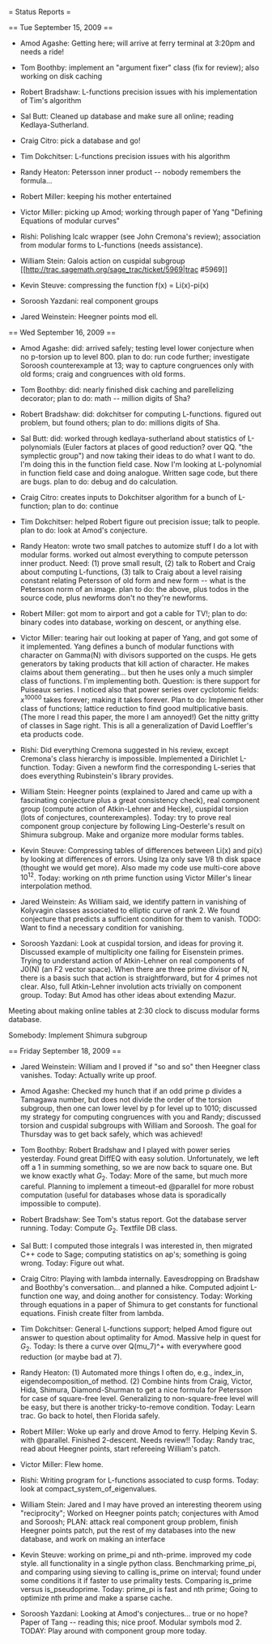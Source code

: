 = Status Reports =

== Tue September 15, 2009 ==

 * Amod Agashe: Getting here; will arrive at ferry terminal at 3:20pm and needs a ride!  

 * Tom Boothby: implement an "argument fixer" class (fix for review); also working on disk caching

 * Robert Bradshaw: L-functions precision issues with his implementation of Tim's algorithm

 * Sal Butt: Cleaned up database and make sure all online; reading Kedlaya-Sutherland.
 
 * Craig Citro: pick a database and go!

 * Tim Dokchitser:  L-functions precision issues with his algorithm

 * Randy Heaton: Petersson inner product -- nobody remembers the formula...

 * Robert Miller: keeping his mother entertained

 * Victor Miller: picking up Amod; working through paper of Yang "Defining Equations of modular curves"

 * Rishi: Polishing lcalc wrapper (see John Cremona's review); association from modular forms to L-functions (needs assistance). 

 * William Stein:  Galois action on cuspidal subgroup [[http://trac.sagemath.org/sage_trac/ticket/5969|trac #5969]]

 * Kevin Steuve: compressing the function f(x) = Li(x)-pi(x)

 * Soroosh Yazdani: real component groups

 * Jared Weinstein: Heegner points mod ell.


== Wed September 16, 2009 ==

 * Amod Agashe: did: arrived safely; testing level lower conjecture when no p-torsion up to level 800. plan to do: run code further; investigate Soroosh counterexample at 13;  way to capture congruences only with old forms; craig and congruences with old forms.

 * Tom Boothby: did: nearly finished disk caching and parellelizing decorator; plan to do: math -- million digits of Sha?

 * Robert Bradshaw: did: dokchitser for computing L-functions. figured out problem, but found others; plan to do: millions digits of Sha.

 * Sal Butt: did: worked through kedlaya-sutherland about statistics of L-polynomials (Euler factors at places of good reduction? over QQ. "the symplectic group") and now taking their ideas to do what I want to do.  I'm doing this in the function field case. Now I'm looking at L-polynomial in function field case and doing analogue.  Written sage code, but there are bugs. plan to do: debug and do calculation. 
 
 * Craig Citro: creates inputs to Dokchitser algorithm for a bunch of L-function; plan to do: continue

 * Tim Dokchitser: helped Robert figure out precision issue; talk to people.   plan to do: look at Amod's conjecture.

 * Randy Heaton: wrote two small patches to automize stuff I do a lot with modular forms.  worked out almost everything to compute petersson inner product.  Need: (1) prove small result, (2) talk to Robert and Craig about computing L-functions, (3) talk to Craig about a level raising constant relating Petersson of old form and new form -- what is the Petersson norm of an image.  plan to do: the above, plus todos in the source code, plus newforms don't no they're newforms. 

 * Robert Miller: got mom to airport and got a cable for TV!; plan to do: binary codes into database, working on descent, or anything else. 

 * Victor Miller: tearing hair out looking at paper of Yang, and got some of it implemented.  Yang defines a bunch of modular functions with character on Gamma(N) with divisors supported on the cusps.  He gets generators by taking products that kill action of character.  He makes claims about them generating... but then he uses only a much simpler class of functions.  I'm implementing both.  Question: is there support for Puiseaux series.  I noticed also that power series over cyclotomic fields: $x^10000$ takes forever; making it takes forever. Plan to do: Implement other class of functions; lattice reduction to find good multiplicative basis.   (The more I read this paper, the more I am annoyed!)  Get the nitty gritty of classes in Sage right.   This is all a generalization of David Loeffler's eta products code. 

 * Rishi: Did everything Cremona suggested in his review, except Cremona's class hierarchy is impossible.  Implemented a Dirichlet L-function.  Today: Given a newform find the corresponding L-series that does everything Rubinstein's library provides. 

 * William Stein: Heegner points (explained to Jared and came up with a fascinating conjecture plus a great consistency check), real component group (compute action of Atkin-Lehner and Hecke), cuspidal torsion (lots of conjectures, counterexamples).  Today: try to prove real component group conjecture by following Ling-Oesterle's result on Shimura subgroup.  Make and organize more modular forms tables. 

 * Kevin Steuve: Compressing tables of differences between Li(x) and pi(x) by looking at differences of errors.  Using lza only save 1/8 th disk space (thought we would get more).  Also made my code use multi-core above $10^{12}$.  Today: working on $n$th prime function using Victor Miller's linear interpolation method. 

 * Jared Weinstein: As William said, we identify pattern in vanishing of Kolyvagin classes associated to elliptic curve of rank 2.  We found conjecture that predicts a sufficient condition for them to vanish. TODO: Want to find a necessary condition for vanishing.

 * Soroosh Yazdani: Look at cuspidal torsion, and ideas for proving it.  Discussed example of multiplicity one failing for Eisenstein primes.   Trying to understand action of Atkin-Lehner on real components of J0(N) (an F2 vector space).  When there are three prime divisor of N, there is a basis such that action is straightforward, but for 4 primes not clear.  Also, full Atkin-Lehner involution acts trivially on component group.    Today: But Amod has other ideas about extending Mazur.    


Meeting about making online tables at 2:30 clock to discuss modular forms database. 


Somebody: Implement Shimura subgroup


== Friday September 18, 2009 ==


 * Jared Weinstein: William and I proved if "so and so" then Heegner class vanishes.  Today: Actually write up proof. 

 * Amod Agashe: Checked my hunch that if an odd prime p divides a Tamagawa number, but does not divide the order of the torsion subgroup, then one can lower level by p for level up to 1010; discussed my strategy for computing congruences with you and Randy; discussed torsion and cuspidal subgroups with William and Soroosh. The goal for Thursday was to get back safely, which was achieved!

 * Tom Boothby: Robert Bradshaw and I played with power series yesterday.  Found great DiffEQ with easy solution.  Unfortunately, we left off a 1 in summing something, so we are now back to square one.  But we know exactly what $G_2$.  Today: More of the same, but much more careful.  Planning to implement a timeout-ed @parallel for more robust computation (useful for databases whose data is sporadically impossible to compute).

 * Robert Bradshaw: See Tom's status report.  Got the database server running.  Today: Compute $G_2$.  Textfile DB class. 

 * Sal Butt: I computed those integrals I was interested in, then migrated C++ code to Sage; computing statistics on ap's;  something is going wrong.  Today: Figure out what. 
 
 * Craig Citro: Playing with lambda internally.  Eavesdropping on Bradshaw and Boothby's conversation... and planned a hike.  Computed adjoint L-function one way, and doing another for consistency.   Today: Working through equations in a paper of Shimura to get constants for functional equations.  Finish create filter from lambda. 

 * Tim Dokchitser: General L-functions support; helped Amod figure out answer to question about optimality for Amod.  Massive help in quest for $G_2$.  Today: Is there a curve over Q(mu_7)^+ with everywhere good reduction (or maybe bad at 7).  

 * Randy Heaton:  (1) Automated more things I often do, e.g., index_in, eigendecomposition_of method.   (2) Combine hints from Craig, Victor, Hida, Shimura, Diamond-Shurman to get a nice formula for Petersson for case of square-free level.  Generalizing to non-square-free level will be easy, but there is another tricky-to-remove condition.  Today: Learn trac.  Go back to hotel, then Florida safely. 

 * Robert Miller: Woke up early and drove Amod to ferry.  Helping Kevin S. with @parallel.  Finished 2-descent. Needs review!!  Today: Randy trac, read about Heegner points, start refereeing William's patch. 

 * Victor Miller: Flew home. 

 * Rishi: Writing program for L-functions associated to cusp forms.   Today: look at compact_system_of_eigenvalues. 

 * William Stein: Jared and I may have proved an interesting theorem using "reciprocity"; Worked on Heegner points patch; conjectures with Amod and Soroosh;  PLAN: attack real component group problem, finish Heegner points patch, put the rest of my databases into the new database, and work on making an interface

 * Kevin Steuve: working on prime_pi and nth-prime. improved my code style. all functionality in a single python class.  Benchmarking prime_pi, and comparing using sieving to calling is_prime on interval; found under some conditions it if faster to use primality tests.  Comparing is_prime versus is_pseudoprime.    Today: prime_pi is fast and nth prime; Going to optimize nth prime and make a sparse cache. 

 * Soroosh Yazdani: Looking at Amod's conjectures... true or no hope?  Paper of Tang -- reading this; nice proof.  Modular symbols mod 2.  TODAY: Play around with component group more today.
